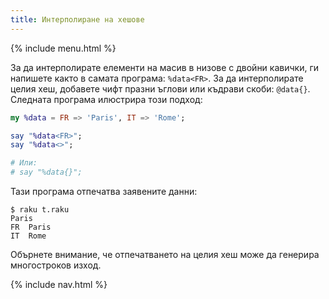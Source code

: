 ```yaml
---
title: Интерполиране на хешове
---
```


{% include menu.html %}

За да интерполирате елементи на масив в низове с двойни кавички, ги напишете както в самата програма: `%data<FR>`. За да интерполирате целия хеш, добавете чифт празни ъглови или къдрави скоби: `@data{}`. Следната програма илюстрира този подход:

```raku
my %data = FR => 'Paris', IT => 'Rome';

say "%data<FR>";
say "%data<>";

# Или:
# say "%data{}";
```

Тази програма отпечатва заявените данни:

```console
$ raku t.raku
Paris
FR	Paris
IT	Rome
```

Обърнете внимание, че отпечатването на целия хеш може да генерира многостроков изход.

{% include nav.html %}